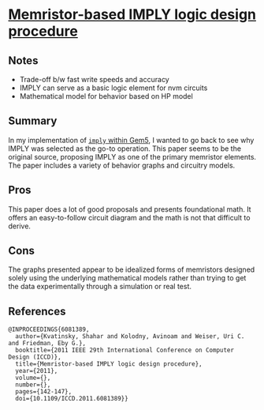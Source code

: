 # [Memristor-based IMPLY logic design procedure](https://ieeexplore.ieee.org/document/6081389)

## Notes

- Trade-off b/w fast write speeds and accuracy
- IMPLY can serve as a basic logic element for nvm circuits
- Mathematical model for behavior based on HP model

## Summary

In my implementation of [`imply` within Gem5](https://fleker.medium.com/implementing-imply-operation-in-risc-v-with-gem5-simulations-24314a9d6e24), I wanted to go back to see why IMPLY was selected as the go-to operation. This paper seems to be the original source, proposing IMPLY as one of the primary memristor elements. The paper includes a variety of behavior graphs and circuitry models.

## Pros

This paper does a lot of good proposals and presents foundational math. It offers an easy-to-follow circuit diagram and the math is not that difficult to derive.

## Cons

The graphs presented appear to be idealized forms of memristors designed solely using the underlying mathematical models rather than trying to get the data experimentally through a simulation or real test.

## References

```
@INPROCEEDINGS{6081389,
  author={Kvatinsky, Shahar and Kolodny, Avinoam and Weiser, Uri C. and Friedman, Eby G.},
  booktitle={2011 IEEE 29th International Conference on Computer Design (ICCD)}, 
  title={Memristor-based IMPLY logic design procedure}, 
  year={2011},
  volume={},
  number={},
  pages={142-147},
  doi={10.1109/ICCD.2011.6081389}}
```
